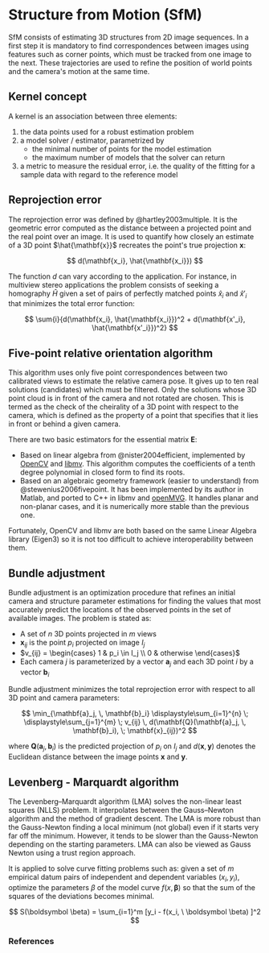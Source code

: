 # Structure from Motion (SfM)

SfM consists of estimating 3D structures from 2D image sequences. In a first step it is mandatory to find correspondences between images using features such as corner points, which must be tracked from one image to the next. These trajectories are used to refine the position of world points and the camera's motion at the same time.

## Kernel concept

A kernel is an association between three elements:

1. the data points used for a robust estimation problem
2. a model solver / estimator, parametrized by
    - the minimal number of points for the model estimation
    - the maximum number of models that the solver can return
3. a metric to measure the residual error, i.e. the quality of the fitting for a sample data with regard to the reference model

## Reprojection error

The reprojection error was defined by @hartley2003multiple. It is the geometric error computed as the distance between a projected point and the real point over an image. It is used to quantify how closely an estimate of a 3D point $\hat{\mathbf{x}}$ recreates the point's true projection $\mathbf{x}$:

$$ d(\mathbf{x_i}, \hat{\mathbf{x_i}}) $$

The function $d$ can vary according to the application. For instance, in multiview stereo applications the problem consists of seeking a homography $\hat{H}$ given a set of pairs of perfectly matched points $\hat{x}_i$ and $\hat{x}'_i$ that minimizes the total error function:

$$ \sum{i}{d(\mathbf{x_i}, \hat{\mathbf{x_i}})^2 + d(\mathbf{x'_i}, \hat{\mathbf{x'_i}})^2} $$

## Five-point relative orientation algorithm

This algorithm uses only five point correspondences between two calibrated views to estimate the relative camera pose. It gives up to ten real solutions (candidates) which must be filtered. Only the solutions whose 3D point cloud is in front of the camera and not rotated are chosen. This is termed as the check of the cheirality of a 3D point with respect to the camera, which is defined as the property of a point that specifies that it lies in front or behind a given camera.

There are two basic estimators for the essential matrix $\mathbf{E}$:

- Based on linear algebra from @nister2004efficient, implemented by [OpenCV](https://github.com/Itseez/opencv/blob/master/modules/calib3d/src/five-point.cpp) and [libmv](https://github.com/keir/libmv/blob/master/src/libmv/multiview/five_point.cc). This algorithm computes the coefficients of a tenth degree polynomial in closed form to find its roots.
- Based on an algebraic geometry framework (easier to understand) from @stewenius2006fivepoint. It has been implemented by its author in Matlab, and ported to C++ in libmv and [openMVG](https://github.com/openMVG/openMVG/blob/master/src/openMVG/multiview/solver_essential_five_point.hpp). It handles planar and non-planar cases, and it is numerically more stable than the previous one.

Fortunately, OpenCV and libmv are both based on the same Linear Algebra library (Eigen3) so it is not too difficult to achieve interoperability between them.

## Bundle adjustment

Bundle adjustment is an optimization procedure that refines an initial camera and structure parameter estimations for finding the values that most accurately predict the locations of the observed points in the set of available images. The problem is stated as:

- A set of $n$ 3D points projected in $m$ views
- $\mathbf{x}_{ij}$ is the point $p_i$ projected on image $I_j$
- $v_{ij} = \begin{cases} 1 & p_i \in I_j \\ 0 & otherwise \end{cases}$
- Each camera $j$ is parameterized by a vector $\mathbf{a}_j$ and each 3D point $i$ by a vector $\mathbf{b}_i$

Bundle adjustment minimizes the total reprojection error with respect to all 3D point and camera parameters:

$$ \min_{\mathbf{a}_j, \, \mathbf{b}_i} \displaystyle\sum_{i=1}^{n} \; \displaystyle\sum_{j=1}^{m} \; v_{ij} \, d(\mathbf{Q}(\mathbf{a}_j, \, \mathbf{b}_i), \; \mathbf{x}_{ij})^2 $$

where $\mathbf{Q}(\mathbf{a}_j, \mathbf{b}_i)$ is the predicted projection of $p_i$ on $I_j$ and $d(\mathbf{x}, \mathbf{y})$ denotes the Euclidean distance between the image points $\mathbf{x}$ and $\mathbf{y}$.

## Levenberg - Marquardt algorithm

The Levenberg–Marquardt algorithm (LMA) solves the non-linear least squares (NLLS) problem. It interpolates between the Gauss–Newton algorithm and the method of gradient descent. The LMA is more robust than the Gauss-Newton finding a local minimum (not global) even if it starts very far off the minimum. However, it tends to be slower than the Gauss-Newton depending on the starting parameters. LMA can also be viewed as Gauss Newton using a trust region approach.

It is applied to solve curve fitting problems such as: given a set of $m$ empirical datum pairs of independent and dependent variables $(x_i, y_i)$, optimize the parameters $\beta$ of the model curve $f(x, \boldsymbol \beta)$ so that the sum of the squares of the deviations becomes minimal.

$$ S(\boldsymbol \beta) = \sum_{i=1}^m [y_i - f(x_i, \ \boldsymbol \beta) ]^2 $$

### References
